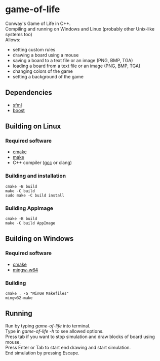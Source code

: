 # game-of-life
Conway's Game of Life in C++.  
Compiling and running on Windows and Linux (probably other Unix-like systems too)  
Allows:
* setting custom rules
* drawing a board using a mouse
* saving a board to a text file or an image (PNG, BMP, TGA)
* loading a board from a text file or an image (PNG, BMP, TGA)
* changing colors of the game  
* setting a background of the game
## Dependencies
* [sfml](https://www.sfml-dev.org/)
* [boost](https://www.boost.org/)
## Building on Linux
### Required software
* [cmake](https://cmake.org/)
* [make](https://www.gnu.org/software/make/)
* C++ compiler ([gcc](https://gcc.gnu.org/) or clang)
### Building and installation
```
cmake -B build
make -C build
sudo make -C build install
```
### Building AppImage
```
cmake -B build
make -C build AppImage
```
## Building on Windows
### Required software
* [cmake](https://cmake.org/)
* [mingw-w64](https://www.mingw-w64.org/)
### Building
```
cmake . -G "MinGW Makefiles"
mingw32-make
```
## Running
Run by typing *game-of-life* into terminal.  
Type in *game-of-life -h* to see allowed options.  
Press tab if you want to stop simulation and draw blocks of board using mouse.   
Press Enter or Tab to start end drawing and start simulation.  
End simulation by pressing Escape.